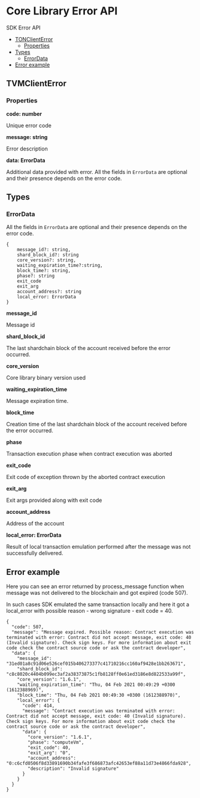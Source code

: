 # Core Library Error API

SDK Error API

* [TONClientError](error\_api.md#tonclienterror)
  * [Properties](error\_api.md#properties)
* [Types](error\_api.md#types)
  * [ErrorData](error\_api.md#errordata)
* [Error example](error\_api.md#error-example)

## TVMClientError

### Properties

**code: number**

Unique error code

**message: string**

Error description

**data: ErrorData**

Additional data provided with error. All the fields in `ErrorData` are optional and their presence depends on the error code.

## Types

### ErrorData

All the fields in `ErrorData` are optional and their presence depends on the error code.

```
{
    message_id?: string,
    shard_block_id?: string
    core_version?: string,
    waiting_expiration_time?:string,
    block_time?: string,
    phase?: string
    exit_code
    exit_arg
    account_address?: string
    local_error: ErrorData
}
```

**message\_id**

Message id

**shard\_block\_id**

The last shardchain block of the account received before the error occurred.

**core\_version**

Core library binary version used

**waiting\_expiration\_time**

Message expiration time.

**block\_time**

Creation time of the last shardchain block of the account received before the error occurred.

**phase**

Transaction execution phase when contract execution was aborted

**exit\_code**

Exit code of exception thrown by the aborted contract execution

**exit\_arg**

Exit args provided along with exit code

**account\_address**

Address of the account

**local\_error: ErrorData**

Result of local transaction emulation performed after the message was not successfully delivered.

## Error example

Here you can see an error returned by process\_message function when message was not delivered to the blockchain and got expired (code 507).

In such cases SDK emulated the same transaction locally and here it got a local\_error with possible reason - wrong signature - exit code = 40.

```
{
  "code": 507,
  "message": "Message expired. Possible reason: Contract execution was terminated with error: Contract did not accept message, exit code: 40 (Invalid signature). Check sign keys. For more information about exit code check the contract source code or ask the contract developer",
  "data": {
    "message_id": "31ed01a8c91d06e526cef015b406273377c41710216cc160af9428e1bb263671",
    "shard_block_id": "c8c8020c4404b099ec3af2a38373875c1fb8128ff0e61ed3186e8d822533a99f",
    "core_version": "1.6.1",
    "waiting_expiration_time": "Thu, 04 Feb 2021 00:49:29 +0300 (1612388969)",
    "block_time": "Thu, 04 Feb 2021 00:49:30 +0300 (1612388970)",
    "local_error": {
      "code": 414,
      "message": "Contract execution was terminated with error: Contract did not accept message, exit code: 40 (Invalid signature). Check sign keys. For more information about exit code check the contract source code or ask the contract developer",
      "data": {
        "core_version": "1.6.1",
        "phase": "computeVm",
        "exit_code": 40,
        "exit_arg": "0",
        "account_address": "0:c6cfd0506f8d33891690b34fafe3f686873afc42653ef88a11d73e4866fda928",
        "description": "Invalid signature"
      }
    }
  }
}
```
